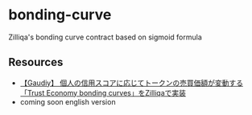 # bonding-curve
Zilliqa's bonding curve contract based on sigmoid formula

## Resources
- [【Gaudiy】 個人の信用スコアに応じてトークンの売買価額が変動する「Trust Economy bonding curves」をZilliqaで実装](https://medium.com/@gaudiy.inc/gaudiy-個人の信用スコアに応じてトークンの売買価額が変動する-trust-economy-bonding-curves-をzilliqaで実装-f20d25cc08c0)
- coming soon english version

